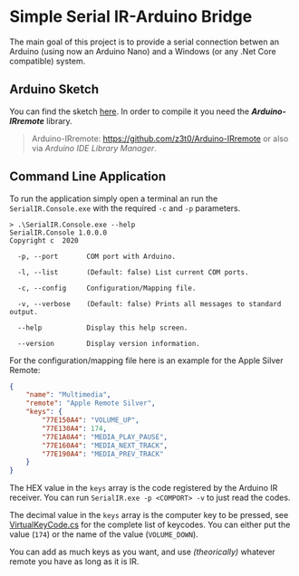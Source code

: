 # Simple Serial IR-Arduino Bridge
The main goal of this project is to provide a serial connection betwen an Arduino (using now an Arduino Nano) and a Windows (or any .Net Core compatible) system.

## Arduino Sketch
You can find the sketch [here](SerialIR.ino). In order to compile it you need the __*Arduino-IRremote*__ library.

 >Arduino-IRremote: https://github.com/z3t0/Arduino-IRremote or also via _Arduino IDE Library Manager_.

## Command Line Application
To run the application simply open a terminal an run the `SerialIR.Console.exe` with the required `-c` and `-p` parameters.
```
> .\SerialIR.Console.exe --help
SerialIR.Console 1.0.0.0
Copyright c  2020

  -p, --port       COM port with Arduino.

  -l, --list       (Default: false) List current COM ports.

  -c, --config     Configuration/Mapping file.

  -v, --verbose    (Default: false) Prints all messages to standard output.

  --help           Display this help screen.

  --version        Display version information.
```

For the configuration/mapping file here is an example for the Apple Silver Remote:
```json
{
	"name": "Multimedia",
	"remote": "Apple Remote Silver",
	"keys": {
		"77E150A4": "VOLUME_UP",
		"77E130A4": 174,
		"77E1A0A4": "MEDIA_PLAY_PAUSE",
		"77E160A4": "MEDIA_NEXT_TRACK",
		"77E190A4": "MEDIA_PREV_TRACK"
	}
}
```

The HEX value in the `keys` array is the code registered by the Arduino IR receiver. You can run `SerialIR.exe -p <COMPORT> -v` to just read the codes.

The decimal value in the `keys` array is the computer key to be pressed, see [VirtualKeyCode.cs](VirtualKeyCode.cs) for the complete list of keycodes. You can either put the value (`174`) or the name of the value (`VOLUME_DOWN`).

You can add as much keys as you want, and use _(theorically)_ whatever remote you have as long as it is IR. 
